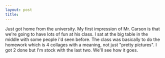 ```yaml
---
layout: post
title: 
---
```


Just got home from the university. My first impression of Mr. Carson is that we're going to have lots of fun at his class.
I sat at the big table in the middle with some people i'd seen before. The class was basically to do the homework which is 4 collages
with a meaning, not just "pretty pictures". I got 2 done but I'm stock with the last two. We'll see how it goes. 
